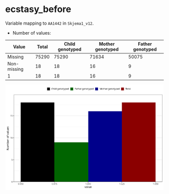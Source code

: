 # ecstasy_before
Variable mapping to `AA1442` in `Skjema1_v12`.
- Number of values:

| Value | Total | Child genotyped | Mother genotyped | Father genotyped |
| ----- | ----- | --------------- | ---------------- | ---------------- |
| Missing | 75290 | 75290 | 71634 | 50075 |
| Non-missing | 18 | 18 | 16 | 9 |
| 1 | 18 | 18 | 16 | 9 |



![](ecstasy_before_n.png)



